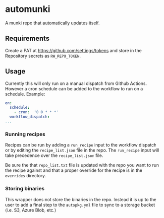 # automunki

A munki repo that automatically updates itself.

## Requirements

Create a PAT at https://github.com/settings/tokens and store in the Repository secrets as `RW_REPO_TOKEN`.

## Usage

Currently this will only run on a manual dispatch from Github Actions. However a cron schedule can be added to the workflow to run on a schedule. Example:

```yaml
on:
  schedule:
    - cron:  '0 0 * * *'
  workflow_dispatch:
...
```

### Running recipes

Recipes can be run by adding a `run_recipe` input to the workflow dispatch or by editing the `recipe_list.json` file in the repo. The `run_recipe` input will take precedence over the `recipe_list.json` file.

Be sure the that `repo_list.txt` file is updated with the repo you want to run the recipe against and that a proper override for the recipe is in the `overrides` directory.

### Storing binaries

This wrapper does not store the binaries in the repo. Instead it is up to the user to add a final step to the `autopkg.yml` file to sync to a storage bucket (i.e. S3, Azure Blob, etc.)
